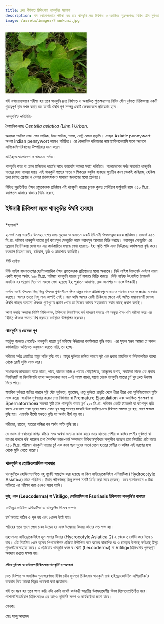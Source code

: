```yaml
---
title: দ্রুত বীর্যপাত চিকিৎসায় থানকুনির সম্ভাবনা
description: যদি যথাযোগ্যভাবে পরীক্ষা হয় তবে থানকুনি দ্রুত বির্যপাত ও অবাঞ্চিত শুক্রক্ষরণসহ বিবিধ যৌন দুর্বলতা চিকিৎসায় একটি গুরূত্বপূর্ণ স্থান দখল করার মত যথেষ্ঠ ঔষধি গুণ সম্পন্ন একটি ভেষজ বলে প্রতিয়মান হবে।
image: /assets/images/thankuni.jpg
---
```

![দ্রুত বীর্যপাত চিকিৎসায় থানকুনির সম্ভাবনা](/assets/images/thankuni.jpg)

যদি যথাযোগ্যভাবে পরীক্ষা হয় তবে থানকুনি দ্রুত বির্যপাত ও অবাঞ্চিত শুক্রক্ষরণসহ বিবিধ যৌন দুর্বলতা চিকিৎসায় একটি গুরূত্বপূর্ণ স্থান দখল করার মত যথেষ্ঠ ঔষধি গুণ সম্পন্ন একটি ভেষজ বলে প্রতিয়মান হবে।

*থানকুনি’র পরিচিতিঃ*

বৈজ্ঞানিক নামঃ _Centella asiatica (Linn.) Urban._

অন্যান্য প্রচলিত নামঃ ঢোল মানিক, টাকা মানিক, পয়সা, গোটু কোলা প্রভৃতি। এছাড়া Asiatic pennywort অথবা Indian pennywort নামেও পরিচিত। এর বৈজ্ঞানিক পরিবাবের নাম ম্যাকিনলেয়াসি যাকে অনেকে এপিকেসি পরিবাবের উপপরিবার মনে করেন।

প্রাপ্তিস্থানঃ বাংলাদেশ ও ভারতের সর্বত্র।

থানকুনি পাতা বা ঢোল মানিকের পাতা’র সাথে কমবেশি আমরা সবাই পরিচিত। বাংলাদেশের সর্বত্র সহজেই থানকুনি গাছের দেখা পাওয়া যায়। এই থানকুনি গাছের পাতা ও শিকরের বহুবিধ ব্যবহার সুপ্রাচীন কাল থেকেই কবিরাজ, হেকিম তথা বিভিন্ন শ্রেণীর ও পেশার চিকিৎসক ও সাধারণ জনগণের মধ্যে প্রচলিত।

বিভিন্ন সুপ্রতিষ্ঠিত ঔষধ প্রস্তুতকারক প্রতিষ্ঠান এই থানকুনি পাতার চূর্ণকে কুরছ পেনিট্যাব ফর্মুলারি নামে ২৫০ মি.গ্রা. ক্যাপসুল আকারে বাজারে বিক্রি করছে।

## ইউনানী চিকিৎসা মতে থানকুনির ঔষধি ব্যবহার
<br>
*হামদর্দ*

হামদর্দ সমগ্র ভারতীয় উপমহাদেশের মধ্যে বৃহত্তম ও অন্যতম একটি ইউনানী ঔষধ প্রস্তুতকারক প্রতিষ্ঠান। হামদর্দ ২৫০ মি.গ্রা. পরিমাণ থানকুনি পাতার চূর্ণ ক্যাপসুল সেনচুরিন নামে ক্যাপসুল আকারে বিক্রি করছে। ক্যাপসুল সেনচুরিন এর প্রয়োগ নির্দেশিকায় দেখা যায় এর কার্যকারিতা সম্বন্ধে লেখা হয়েছে- ইহা স্মৃতি শক্তি এবং নিউরনের কার্যক্ষমতা বৃদ্ধি করে। রক্তচাপ নিয়ন্ত্রণ করে, চর্মরোগ, কুষ্ঠ ও আমাশয়ে কার্যকরী।

*নিউ লাইফ*

নিউ লাইফ বাংলাদেশের হোমিওপ্যাথিক ঔষধ প্রস্তুতকারক প্রতিষ্ঠানের মধ্যে অন্যতম। নিউ লাইফ ট্যাবলেট এনট্যাব নামে একই ফর্মুলা অর্থাৎ ২৫০ মি.গ্রা. পরিমাণ থানকুনি পাতার চূর্ণ বাজারে বিক্রি করছে। নিউ লাইফ উৎপাদিত ট্যাবলেট এনট্যাব এর প্রয়োগ নির্দেশনা সম্বন্ধে লেখা হয়েছে ইহা পুরাতন আমাশয়, রক্ত আমাশয় ও দাস্তে উপকারী।

অর্থাৎ একই ঔষধের ভিন্ন ভিন্ন ঔষধজ গুণাবলীকে ঔষধ প্রস্তুতকারক প্রতিষ্ঠানগুলো তাদের পণ্যের প্রসার ও প্রচারে ব্যবহার করছে। আমার তাতে বিন্দু মাত্র আপত্তি নেই। বরং আমি আমার রোগী চিকিৎসা ক্ষেত্রে এই অমিত সম্ভাবনাময়ী দেশজ ঔষধি গাছের অন্যান্য ঔষধজ গুণাগুণের প্রমাণ পেয়ে তা নিজের ভাষায় সহজভাবে সবার কাছে প্রকাশ করছি।

আশা করছি অন্যান্য বিশিষ্ট চিকিৎসক, চিকিৎসা বিজ্ঞানীসহ সর্ব সাধারণ সযত্নে এই অমূল্য ঔষধখানি পরীক্ষা করে এর বিভিন্ন ঔষধজ ক্ষমতা বিশ্ব দরবারে যথাস্থানে উপস্থাপন করবেন।

### থানকুনি'র ভেষজ গুণ

যতটুকু জানতে পেরেছি- থানকুনি পাতার চূর্ণ মস্তিস্কে নিউরনের কার্যক্ষমতা বৃদ্ধি করে। এর সুফল স্বরূপ আমরা যে সকল কার্যকারিতা অতিদ্রুত অনুধাবন করতে পারি, তা হচ্ছে-

শরীরের সর্বত্র প্রবাহিত স্নায়ুর শক্তি বৃদ্ধি পায়। স্নায়ুর দুর্বলতা জনিত কারণে সৃষ্ট এক প্রকার স্নায়বিক বা নিউরালজিক ব্যাথা থেকে রোগী মুক্তি লাভ করে।

সাধারণের ভাষ্যমতে যাকে হাতে, পায়ে, হাতের কব্জি ও পায়ের গোড়ালিতে, আঙ্গুলের ডগায়, সয়াটিকা নার্ভে এক প্রকার শিরশিরানি বা ঝিনঝিনানি ব্যাথা অনুভব করা বলে -এই সমস্ত ব্যাথা, যন্ত্রণা থেকে থানকুনি পাতার চূর্ণ খুব দ্রুত উপশম দিতে পারে।

স্নায়বিক দুর্বলতা জনিত কারনে সৃষ্ট যৌন দূর্বলতা, শুক্রমেহ, ধাতু দূর্বলতা প্রভৃতি থেকে ধীরে ধীরে এবং সুনিশ্চিতভাবে মুক্তি লাভ করে। স্নায়বিক দুর্বলতার কারনে দ্রুত বির্যপাত বা Premature Ejaculation এবং অবাঞ্চিত শুক্রক্ষরণ বা Spermatorrhoea সমস্যা সৃষ্টি হলে থানকুনি পাতার চূর্ণ ২৫০ মি.গ্রা. পরিমান একটি ট্যাবলেট বা ক্যাপসুল প্রতি রাতে এক কাপ গরম দুধের সাথে খেলে খুব অল্প সময়ের মধ্যেই উক্ত ব্যাক্তির দ্রুত বির্যপাত সমস্যা দূর হয়, ধারণ ক্ষমতা বৃদ্ধি হয়। এমনকি বীর্যের ঘনত্বও বৃদ্ধি হয় অর্থাৎ বীর্য গাঢ় হয়।

শরীরের, হাতের, হাতের কব্জির বল অর্থাৎ শক্তি বৃদ্ধি হয়।

যে সমস্ত মা-বোনেরা কাপড় কাঁচার সময় অথবা অন্যান্য কাজ করার সময় হাতের পেশীর ও কব্জির পেশীর দুর্বলতা বা ব্যাথার কারনে কষ্ট পাচ্ছেন তথা দৈনন্দিন কাজ-কর্ম সম্পাদনে বিবিধ অসুবিধার সম্মুক্ষীণ হচ্ছেন তারা নিয়মিত প্রতি রাতে ২৫০ মি.গ্রা. পরিমান থানকুনি পাতার চূর্ণ এক কাপ গরম দুধের সাথে খেলে হাতের পেশীর ও কব্জির এই ধরণের ব্যথা থেকে মুক্তি পেতে পারেন।

### থানকুনি'র হোমিওপ্যাথিক ব্যবহার

থানকুনিকে হোমিওপ্যাথিতে বহু পূর্বেই অন্তর্ভুক্ত করা হয়েছে যা কিনা হাইড্রোকোটাইল এশিয়াটিকা (Hydrocotyle Asiatica) নামে পরিচিত। ইহার পরীক্ষালব্ধ কিছু লক্ষণ সমষ্টি নির্ণয় করা সম্ভব হয়েছে। তবে ব্যাপকভাবে ও উচ্চ শক্তিতে এর পরীক্ষা করা এখনও সম্ভব হয়নি।

#### কুষ্ঠ, ধবল (Leucoderma) বা Vitiligo, সোরিয়াসিস বা Psoriasis চিকিৎসায় থানকুনি’র ব্যবহার

*হাইড্রোকোটাইল এশিয়াটিকা বা থানকুনির বিশেষ লক্ষণঃ*

চর্ম অত্যন্ত কঠিন ও পূরু হয় এবং খোলস উঠে যায়।

শরীরের স্থানে স্থানে গোল চাকা উদ্ভেদ হয় এবং উদ্ভেদের কিনার আঁশের মত শক্ত হয়।

গ্রহণমাত্রাঃ হাইড্রোকোটাইল মূল মাদার টিংচার (Hydrocotyle Asiatica Q) ২ থেকে ৩ ফোঁটা করে দিনে ১ বার। এটা নিয়মিত খেলে ত্বকের পিগমেন্টেশন প্রক্রিয়া উদ্দীপিত করে ত্বকের স্বাভাবিক রং ও চামড়ার উপরস্থ ক্ষতিগ্রস্থ টিস্যু পুনঃগঠনে সাহায্য করে। এ প্রক্রিয়ায় থানকুনি ধবল বা শ্বেতী (Leucoderma) বা Vitiligo চিকিৎসায় গুরুত্বপূর্ণ অবদান রাখতে সক্ষম হয়।

#### যৌন দূর্বলতা ও চর্মরোগ চিকিৎসায় থানকুনি'র সম্বাবনা

দ্রুত বির্যপাত ও অবাঞ্চিত শুক্রক্ষরণসহ বিবিধ যৌন দুর্বলতা চিকিৎসায় থানকুনি তথা হাইড্রোকোটাইল এশিয়াটিকা’র ব্যবহার নিয়ে আরো বিস্তৃত গবেষণা করা প্রয়োজন।

যদি তা সম্বব হয় তবে আশা করি এটা একটা যথেষ্ট কার্যকরী ভারতীয় উপমহাদেশীয় ঔষধ হিসেবে প্রতিষ্ঠিত হবে। পাশাপাশি চর্মরোগ চিকিৎসায়ও এর আরও সুনির্দিষ্ট লক্ষণ ও কার্যকারীতা জানা যাবে।

লেখকঃ

মোঃ সাজু আহমেদ
